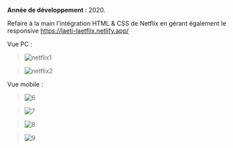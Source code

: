 **Année de développement :** 2020.</br>

Refaire à la main l'intégration HTML & CSS de Netflix en gérant également le responsive https://laeti-laetflix.netlify.app/

Vue PC :
>![netflix1](https://user-images.githubusercontent.com/77897283/139801903-b53c4fce-fe2d-443f-ae66-a058c24721cd.jpg)

>![netflix2](https://user-images.githubusercontent.com/77897283/139801911-c5b38d3b-b63b-4477-b070-3c1c3fce8faa.jpg)

Vue mobile :

>![6](https://user-images.githubusercontent.com/77897283/139801969-5fcb7ade-c3a7-4966-b19e-4e35e5d318fd.jpg)

>![7](https://user-images.githubusercontent.com/77897283/139801994-ade9e17d-fb3b-406a-8e9e-1e12b5dfca6d.jpg)

>![8](https://user-images.githubusercontent.com/77897283/139802004-bfcf71ce-36e6-4928-9a30-ee662b484be2.jpg)

>![9](https://user-images.githubusercontent.com/77897283/139802017-c0397126-1e46-4f81-99dc-7eb688f5cdfb.jpg)
